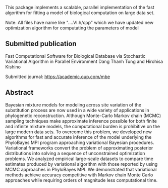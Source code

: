 This package implements a scalable, parallel implementation of the fast algorithm for fitting 
a model of biological computation on large data set. 

Note: All files have name like "....VI.h/cpp" which we have updated new optimization algorithm for computating the parameters of model

Submitted publication
------------------------------------------------------------------------------------------------------------------------------------------
Fast Computational Software for Biological Database via Stochastic Variational Algorithm in Parallel Environment 
Dang Thanh Tung and Hirohisa Kishino

Submitted journal: https://academic.oup.com/mbe 

Abstract 
-----------------------------------------------------------------------------------------------------------------------------------------
Bayesian mixture models for modeling across site variation of the substitution process are now used in a wide variety of applications in phylogenetic reconstruction. Although Monte-Carlo Markov chain (MCMC) sampling techniques make approximate inference possible for both finite and infinite mixture models, the computational burden is prohibitive on the large modern data sets. To overcome this problem, we developed new algorithms for fast and accurate inference of the model underlying the PhyloBayes MPI program approaching variational Bayesian procedures. Variational frameworks convert the problem of approximating posterior distributions into solving a sequence of unconstrained optimization problems. We analyzed empirical large-scale datasets to compare time estimates produced by variational algorithm with those reported by using MCMC approaches in PhyloBayes MPI. We demonstrated that variational methods achieve accuracy competitive with Markov chain Monte Carlo approaches while requiring orders of magnitude less computational time.
